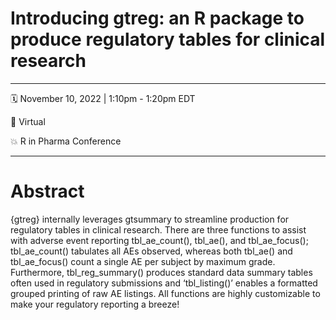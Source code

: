 # Introducing gtreg: an R package to produce regulatory tables for clinical research

------------------------------------------------------------------------


🗓 November 10, 2022 \| 1:10pm - 1:20pm EDT

🏨 Virtual

💥 R in Pharma Conference

------------------------------------------------------------------------

# Abstract

{gtreg} internally leverages gtsummary to streamline production for regulatory tables in clinical research. There are three functions to assist with adverse event reporting tbl_ae_count(), tbl_ae(), and tbl_ae_focus(); tbl_ae_count() tabulates all AEs observed, whereas both tbl_ae() and tbl_ae_focus() count a single AE per subject by maximum grade. Furthermore, tbl_reg_summary() produces standard data summary tables often used in regulatory submissions and ‘tbl_listing()’ enables a formatted grouped printing of raw AE listings. All functions are highly customizable to make your regulatory reporting a breeze!
